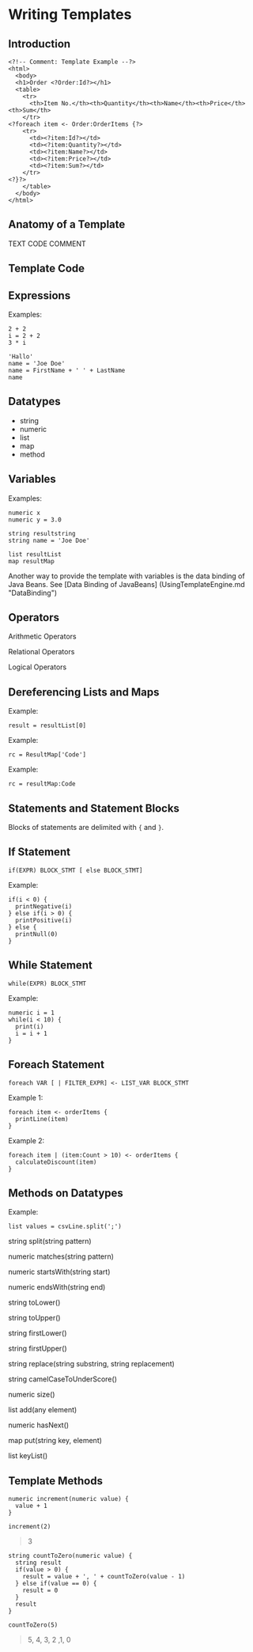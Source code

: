 Writing Templates
=================

Introduction
------------



```
<?!-- Comment: Template Example --?>
<html>
  <body>
  <h1>Order <?Order:Id?></h1>
  <table>
    <tr>
      <th>Item No.</th><th>Quantity</th><th>Name</th><th>Price</th><th>Sum</th>
    </tr>
<?foreach item <- Order:OrderItems {?>
    <tr>
      <td><?item:Id?></td>
      <td><?item:Quantity?></td>
      <td><?item:Name?></td>
      <td><?item:Price?></td>
      <td><?item:Sum?></td>
    </tr>
<?}?>
    </table>
  </body>
</html>
```

Anatomy of a Template
---------------------

TEXT
CODE
COMMENT

Template Code
-------------


Expressions
-----------

Examples:
```
2 + 2
i = 2 + 2
3 * i

'Hallo'
name = 'Joe Doe'
name = FirstName + ' ' + LastName
name
```

Datatypes
---------

* string
* numeric
* list
* map
* method

Variables
---------


Examples:
```
numeric x
numeric y = 3.0

string resultstring
string name = 'Joe Doe'

list resultList
map resultMap
```


Another way to provide the template with variables is the data binding of Java Beans.
See [Data Binding of JavaBeans] (UsingTemplateEngine.md "DataBinding")

Operators
---------

Arithmetic Operators

Relational Operators

Logical Operators


Dereferencing Lists and Maps
----------------------------

Example:
```
result = resultList[0]
```

Example:
```
rc = ResultMap['Code']
```

Example:
```
rc = resultMap:Code
```



Statements and Statement Blocks
-------------------------------

Blocks of statements are delimited with `{` and `}`.

If Statement
------------

```
if(EXPR) BLOCK_STMT [ else BLOCK_STMT]
```

Example:
```
if(i < 0) {
  printNegative(i)
} else if(i > 0) {
  printPositive(i)
} else {
  printNull(0)
}
```


While Statement
---------------

```
while(EXPR) BLOCK_STMT
```

Example:
```
numeric i = 1
while(i < 10) {
  print(i)
  i = i + 1
}
```


Foreach Statement
-----------------

```
foreach VAR [ | FILTER_EXPR] <- LIST_VAR BLOCK_STMT
```

Example 1:
```
foreach item <- orderItems {
  printLine(item)
}
```

Example 2:
```
foreach item | (item:Count > 10) <- orderItems {
  calculateDiscount(item)
}
```



Methods on Datatypes
--------------------

Example:
```
list values = csvLine.split(';')
```

string split(string pattern)

numeric matches(string pattern)

numeric startsWith(string start)

numeric endsWith(string end)

string toLower()

string toUpper()

string firstLower()

string firstUpper()

string replace(string substring, string replacement)

string camelCaseToUnderScore()

numeric size()

list add(any element)

numeric hasNext()

map put(string key, <any> element)

list keyList()


Template Methods
----------------

```
numeric increment(numeric value) {
  value + 1
}

increment(2)
```
> 3

```
string countToZero(numeric value) {
  string result
  if(value > 0) {
    result = value + ', ' + countToZero(value - 1)
  } else if(value == 0) {
    result = 0
  }
  result
}

countToZero(5) 
```

> 5, 4, 3, 2 ,1, 0

